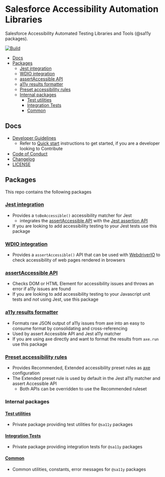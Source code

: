 # Salesforce Accessibility Automation Libraries

Salesforce Accessibility Automated Testing Libraries and Tools (@sa11y packages).

[![Build](https://circleci.com/gh/salesforce/sa11y.svg?style=svg&circle-token=0e28763afb8e2d0f1293f08a112e8b5e387b324a)](https://app.circleci.com/pipelines/github/salesforce/sa11y?branch=master)

<!-- Temp disabling code cov badge due to https://github.com/salesforce/sa11y/issues/14
     Re-enable with a code cov service that works with CircleCi -->
<!-- ![Code coverage](https://github.com/salesforce/sa11y/workflows/Code%20coverage/badge.svg) -->

<!-- START doctoc generated TOC please keep comment here to allow auto update -->
<!-- DON'T EDIT THIS SECTION, INSTEAD RE-RUN doctoc TO UPDATE -->


- [Docs](#docs)
- [Packages](#packages)
  - [Jest integration](#jest-integration)
  - [WDIO integration](#wdio-integration)
  - [assertAccessible API](#assertaccessible-api)
  - [a11y results formatter](#a11y-results-formatter)
  - [Preset accessibility rules](#preset-accessibility-rules)
  - [Internal packages](#internal-packages)
    - [Test utilities](#test-utilities)
    - [Integration Tests](#integration-tests)
    - [Common](#common)

<!-- END doctoc generated TOC please keep comment here to allow auto update -->

## Docs

-   [Developer Guidelines](./CONTRIBUTING.md)
    -   Refer to [Quick start](./CONTRIBUTING.md#quick-start) instructions to get started, if you are a
        developer looking to Contribute
-   [Code of Conduct](./CODE_OF_CONDUCT.md)
-   [Changelog](./CHANGELOG.md)
-   [LICENSE](./LICENSE.txt)

## Packages

This repo contains the following packages

### [Jest integration](./packages/jest/README.md)

-   Provides a `toBeAccessible()` accessibility matcher for Jest
    -   integrates the [assertAccessible API](./packages/assert/README.md) with the [Jest assertion API](https://jestjs.io/docs/en/using-matchers)
-   If you are looking to add accessibility testing to your Jest tests use this package

### [WDIO integration](./packages/wdio/README.MD)

-   Provides a `assertAccessible()` API that can be used with [WebdriverIO](https://webdriver.io/) to check accessibility of web pages rendered in browsers

### [assertAccessible API](./packages/assert/README.md)

-   Checks DOM or HTML Element for accessibility issues and throws an error if a11y issues are found
-   If you are looking to add accessibility testing to your Javascript unit tests and _not_ using Jest, use this package

### [a11y results formatter](./packages/format/README.md)

-   Formats raw JSON output of a11y issues from axe into an easy to consume format by consolidating and cross-referencing
-   Used by assert Accessible API and Jest a11y matcher
-   If you are using axe directly and want to format the results from `axe.run` use this package

### [Preset accessibility rules](./packages/preset-rules/README.md)

-   Provides Recommended, Extended accessibility preset rules as [axe](https://github.com/dequelabs/axe-core) configuration
-   The Extended preset rule is used by default in the Jest a11y matcher and assert Accessible API
    -   Both APIs can be overridden to use the Recommended ruleset

### Internal packages

#### [Test utilities](./packages/test-utils/README.md)

-   Private package providing test utilities for `@sa11y` packages

#### [Integration Tests](packages/test-integration/README.md)

-   Private package providing integration tests for `@sa11y` packages

#### [Common](packages/common/README.md)

-   Common utilities, constants, error messages for `@sa11y` packages
